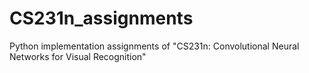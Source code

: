 # CS231n_assignments
Python implementation assignments of "CS231n: Convolutional Neural Networks for Visual Recognition"
